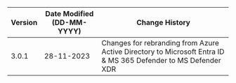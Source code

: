 | **Version** | **Date Modified (DD-MM-YYYY)** | **Change History**                                                           |
|-------------|--------------------------------|------------------------------------------------------------------------------|
| 3.0.1       | 28-11-2023                     | Changes for rebranding from Azure Active Directory to Microsoft Entra ID & MS 365 Defender to MS Defender XDR |